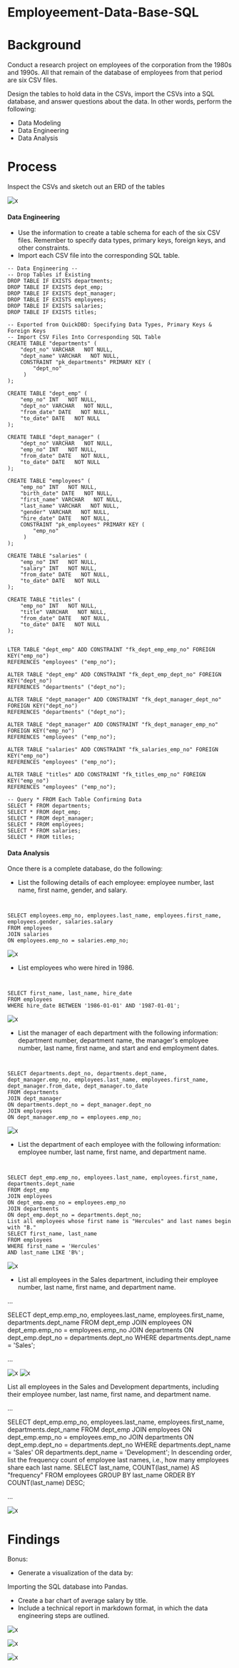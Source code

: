 # Employeement-Data-Base-SQL

# Background

Conduct a research project on employees of the corporation from the 1980s and 1990s. All that remain of the database of employees from that period are six CSV files.


Design the tables to hold data in the CSVs, import the CSVs into a SQL database, and answer questions about the data. In other words, perform the following:

* Data Modeling
* Data Engineering
* Data Analysis


# Process

Inspect the CSVs and sketch out an ERD of the tables

![x](image/img0.png)


#### Data Engineering

* Use the information to create a table schema for each of the six CSV files. Remember to specify data types, primary keys, foreign keys, and other constraints.
* Import each CSV file into the corresponding SQL table.

```
-- Data Engineering --
-- Drop Tables if Existing
DROP TABLE IF EXISTS departments;
DROP TABLE IF EXISTS dept_emp;
DROP TABLE IF EXISTS dept_manager;
DROP TABLE IF EXISTS employees;
DROP TABLE IF EXISTS salaries;
DROP TABLE IF EXISTS titles;

-- Exported from QuickDBD: Specifying Data Types, Primary Keys & Foreign Keys 
-- Import CSV Files Into Corresponding SQL Table
CREATE TABLE "departments" (
    "dept_no" VARCHAR   NOT NULL,
    "dept_name" VARCHAR   NOT NULL,
    CONSTRAINT "pk_departments" PRIMARY KEY (
        "dept_no"
     )
);

CREATE TABLE "dept_emp" (
    "emp_no" INT   NOT NULL,
    "dept_no" VARCHAR   NOT NULL,
    "from_date" DATE   NOT NULL,
    "to_date" DATE   NOT NULL
);

CREATE TABLE "dept_manager" (
    "dept_no" VARCHAR   NOT NULL,
    "emp_no" INT   NOT NULL,
    "from_date" DATE   NOT NULL,
    "to_date" DATE   NOT NULL
);

CREATE TABLE "employees" (
    "emp_no" INT   NOT NULL,
    "birth_date" DATE   NOT NULL,
    "first_name" VARCHAR   NOT NULL,
    "last_name" VARCHAR   NOT NULL,
    "gender" VARCHAR   NOT NULL,
    "hire_date" DATE   NOT NULL,
    CONSTRAINT "pk_employees" PRIMARY KEY (
        "emp_no"
     )
);

CREATE TABLE "salaries" (
    "emp_no" INT   NOT NULL,
    "salary" INT   NOT NULL,
    "from_date" DATE   NOT NULL,
    "to_date" DATE   NOT NULL
);

CREATE TABLE "titles" (
    "emp_no" INT   NOT NULL,
    "title" VARCHAR   NOT NULL,
    "from_date" DATE   NOT NULL,
    "to_date" DATE   NOT NULL
);


LTER TABLE "dept_emp" ADD CONSTRAINT "fk_dept_emp_emp_no" FOREIGN KEY("emp_no")
REFERENCES "employees" ("emp_no");

ALTER TABLE "dept_emp" ADD CONSTRAINT "fk_dept_emp_dept_no" FOREIGN KEY("dept_no")
REFERENCES "departments" ("dept_no");

ALTER TABLE "dept_manager" ADD CONSTRAINT "fk_dept_manager_dept_no" FOREIGN KEY("dept_no")
REFERENCES "departments" ("dept_no");

ALTER TABLE "dept_manager" ADD CONSTRAINT "fk_dept_manager_emp_no" FOREIGN KEY("emp_no")
REFERENCES "employees" ("emp_no");

ALTER TABLE "salaries" ADD CONSTRAINT "fk_salaries_emp_no" FOREIGN KEY("emp_no")
REFERENCES "employees" ("emp_no");

ALTER TABLE "titles" ADD CONSTRAINT "fk_titles_emp_no" FOREIGN KEY("emp_no")
REFERENCES "employees" ("emp_no");

-- Query * FROM Each Table Confirming Data
SELECT * FROM departments;
SELECT * FROM dept_emp;
SELECT * FROM dept_manager;
SELECT * FROM employees;
SELECT * FROM salaries;
SELECT * FROM titles;

```



#### Data Analysis

Once there is a complete database, do the following:


* List the following details of each employee: employee number, last name, first name, gender, and salary.

```


SELECT employees.emp_no, employees.last_name, employees.first_name, employees.gender, salaries.salary
FROM employees
JOIN salaries
ON employees.emp_no = salaries.emp_no;

```

![x](image/image1.png)



* List employees who were hired in 1986.

```


SELECT first_name, last_name, hire_date 
FROM employees
WHERE hire_date BETWEEN '1986-01-01' AND '1987-01-01';

```

![x](image/image2.png)


* List the manager of each department with the following information: department number, department name, the manager's employee number, last name, first name, and start and end employment dates.

```


SELECT departments.dept_no, departments.dept_name, dept_manager.emp_no, employees.last_name, employees.first_name, dept_manager.from_date, dept_manager.to_date
FROM departments
JOIN dept_manager
ON departments.dept_no = dept_manager.dept_no
JOIN employees
ON dept_manager.emp_no = employees.emp_no;

```

![x](image/image4.png)


* List the department of each employee with the following information: employee number, last name, first name, and department name.
 
 ```


SELECT dept_emp.emp_no, employees.last_name, employees.first_name, departments.dept_name
FROM dept_emp
JOIN employees
ON dept_emp.emp_no = employees.emp_no
JOIN departments
ON dept_emp.dept_no = departments.dept_no;
List all employees whose first name is "Hercules" and last names begin with "B."
SELECT first_name, last_name
FROM employees
WHERE first_name = 'Hercules'
AND last_name LIKE 'B%';

```

![x](image/image5.png)



* List all employees in the Sales department, including their employee number, last name, first name, and department name.

...

SELECT dept_emp.emp_no, employees.last_name, employees.first_name, departments.dept_name
FROM dept_emp
JOIN employees
ON dept_emp.emp_no = employees.emp_no
JOIN departments
ON dept_emp.dept_no = departments.dept_no
WHERE departments.dept_name = 'Sales';

...

![x](image/image6.png)
![x](image/image8.png)



List all employees in the Sales and Development departments, including their employee number, last name, first name, and department name.

...

SELECT dept_emp.emp_no, employees.last_name, employees.first_name, departments.dept_name
FROM dept_emp
JOIN employees
ON dept_emp.emp_no = employees.emp_no
JOIN departments
ON dept_emp.dept_no = departments.dept_no
WHERE departments.dept_name = 'Sales' 
OR departments.dept_name = 'Development';
In descending order, list the frequency count of employee last names, i.e., how many employees share each last name.
SELECT last_name,
COUNT(last_name) AS "frequency"
FROM employees
GROUP BY last_name
ORDER BY
COUNT(last_name) DESC;

...

![x](image/image7.png)




# Findings


Bonus:
* Generate a visualization of the data by:

Importing the SQL database into Pandas.
* Create a bar chart of average salary by title.
* Include a technical report in markdown format, in which the data engineering steps are outlined.





![x](image/image44.png)

![x](image/image45.png)

![x](image/image46.png)












